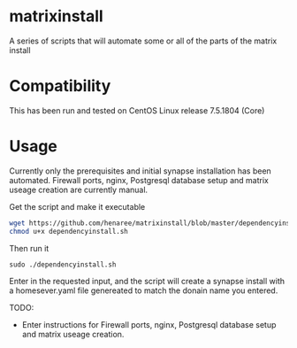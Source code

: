 # matrixinstall

A series of scripts that will automate some or all of the parts of the matrix install

# Compatibility

This has been run and tested on CentOS Linux release 7.5.1804 (Core)


# Usage

Currently only the prerequisites and initial synapse installation has been automated. Firewall ports, nginx, Postgresql database setup and matrix useage creation are currently manual.

Get the script and make it executable

```bash
wget https://github.com/henaree/matrixinstall/blob/master/dependencyinstall.sh
chmod u+x dependencyinstall.sh
```

Then run it

```
sudo ./dependencyinstall.sh
```

Enter in the requested input, and the script will create a synapse install with a homesever.yaml file genereated to match the donain name you entered.

TODO:

- Enter instructions for Firewall ports, nginx, Postgresql database setup and matrix useage creation.



